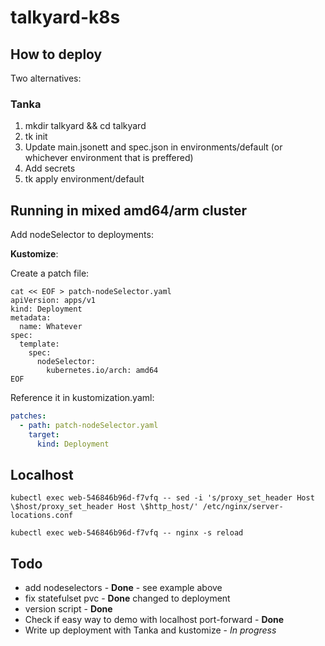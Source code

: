 # talkyard-k8s
## How to deploy

Two alternatives: 

### Tanka
1. mkdir talkyard && cd talkyard
2. tk init
3. Update main.jsonett and spec.json in environments/default (or whichever environment that is preffered) 
4. Add secrets 
5. tk apply environment/default


## Running in mixed amd64/arm cluster
Add nodeSelector to deployments: 

**Kustomize**: 

Create a patch file: 

```shell
cat << EOF > patch-nodeSelector.yaml
apiVersion: apps/v1
kind: Deployment
metadata:
  name: Whatever
spec:
  template:
    spec:
      nodeSelector:
        kubernetes.io/arch: amd64
EOF
```
Reference it in kustomization.yaml: 

``` yaml
patches:
  - path: patch-nodeSelector.yaml
    target: 
      kind: Deployment
```

## Localhost

```shell
kubectl exec web-546846b96d-f7vfq -- sed -i 's/proxy_set_header Host \$host/proxy_set_header Host \$http_host/' /etc/nginx/server-locations.conf 

kubectl exec web-546846b96d-f7vfq -- nginx -s reload
```
## Todo

- add nodeselectors - **Done** - see example above
- fix statefulset pvc - **Done** changed to deployment 
- version script - **Done**
- Check if easy way to demo with localhost port-forward - **Done**
- Write up deployment with Tanka and kustomize - *In progress*